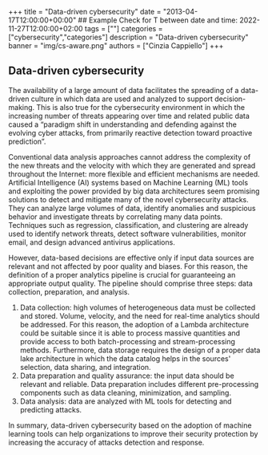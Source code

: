 +++
title = "Data-driven cybersecurity"
date = "2013-04-17T12:00:00+00:00" ## Example Check for T between date and time: 2022-11-27T12:00:00+02:00 
tags = [""]
categories = ["cybersecurity","categories"]
description = "Data-driven cybersecurity"
banner = "img/cs-aware.png"
authors = ["Cinzia Cappiello"]
+++

## Data-driven cybersecurity

The availability of a large amount of data facilitates the spreading of a data-driven culture in which data are used and analyzed to support decision-making. This is also true for the cybersecurity environment in which the increasing number of threats appearing over time and related public data caused a “paradigm shift in understanding and defending against the evolving cyber attacks, from primarily reactive detection toward proactive prediction”. 

Conventional data analysis approaches cannot address the complexity of the new threats and the velocity with which they are generated and spread throughout the Internet: more flexible and efficient mechanisms are needed. Artificial Intelligence (AI) systems based on Machine Learning (ML) tools and exploiting the power provided by big data architectures seem promising solutions to detect and mitigate many of the novel cybersecurity attacks. They can analyze large volumes of data, identify anomalies and suspicious behavior and investigate threats by correlating many data points. Techniques such as regression, classification, and clustering are already used to identify network threats, detect software vulnerabilities, monitor email, and design advanced antivirus applications.

However, data-based decisions are effective only if input data sources are relevant and not affected by poor quality and biases. For this reason, the definition of a proper analytics pipeline is crucial for guaranteeing an appropriate output quality. The pipeline should comprise three steps: data collection, preparation, and analysis.

1. Data collection: high volumes of heterogeneous data must be collected and stored. Volume, velocity, and the need for real-time analytics should be addressed.  For this reason, the adoption of a Lambda architecture  could be suitable since it is able to process massive quantities and provide access to both batch-processing and stream-processing methods.  Furthermore, data storage requires the design of a proper data lake architecture in which the data catalog helps in the sources' selection, data sharing, and integration. 
1. Data preparation and quality assurance: the input data should be relevant and reliable. Data preparation includes different pre-processing components such as data cleaning, minimization, and sampling. 
1. Data analysis: data are analyzed with ML tools for detecting and predicting attacks.

In summary, data-driven cybersecurity based on the adoption of machine learning tools can help organizations to improve their security protection by increasing the accuracy of attacks detection and response.



